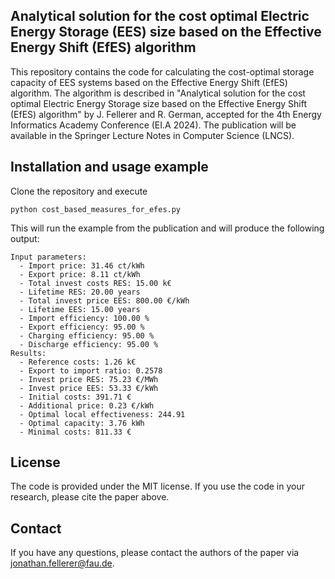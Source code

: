 ## Analytical solution for the cost optimal Electric Energy Storage (EES) size based on the Effective Energy Shift (EfES) algorithm

This repository contains the code for calculating the cost-optimal storage capacity of EES systems based on the Effective Energy Shift (EfES) algorithm. 
The algorithm is described in "Analytical solution for the cost optimal Electric Energy Storage size based on the Effective Energy Shift (EfES) algorithm" by J. Fellerer and R. German, accepted for the 4th Energy Informatics Academy Conference (EI.A 2024).
The publication will be available in the Springer Lecture Notes in Computer Science (LNCS).

## Installation and usage example

Clone the repository and execute

`python cost_based_measures_for_efes.py`

This will run the example from the publication and will produce the following output:

```
Input parameters:
  - Import price: 31.46 ct/kWh
  - Export price: 8.11 ct/kWh
  - Total invest costs RES: 15.00 k€
  - Lifetime RES: 20.00 years
  - Total invest price EES: 800.00 €/kWh
  - Lifetime EES: 15.00 years
  - Import efficiency: 100.00 %
  - Export efficiency: 95.00 %
  - Charging efficiency: 95.00 %
  - Discharge efficiency: 95.00 %
Results:
  - Reference costs: 1.26 k€
  - Export to import ratio: 0.2578 
  - Invest price RES: 75.23 €/MWh
  - Invest price EES: 53.33 €/kWh
  - Initial costs: 391.71 €
  - Additional price: 0.23 €/kWh
  - Optimal local effectiveness: 244.91 
  - Optimal capacity: 3.76 kWh
  - Minimal costs: 811.33 €
```

## License

The code is provided under the MIT license. If you use the code in your research, please cite the paper above.

## Contact

If you have any questions, please contact the authors of the paper via <jonathan.fellerer@fau.de>.

